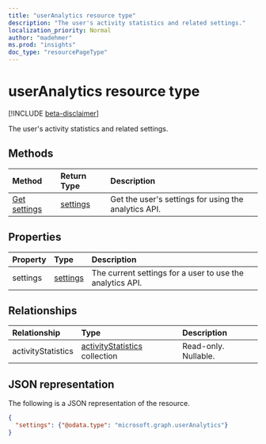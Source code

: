 ```yaml
---
title: "userAnalytics resource type"
description: "The user's activity statistics and related settings."
localization_priority: Normal
author: "madehmer"
ms.prod: "insights"
doc_type: "resourcePageType"
---
```


# userAnalytics resource type

[!INCLUDE [beta-disclaimer](../../includes/beta-disclaimer.md)]

The user's activity statistics and related settings.

## Methods

| Method       | Return Type | Description |
|:-------------|:------------|:------------|
[Get settings](../api/useranalytics-get-settings.md) | [settings](settings.md) | Get the user's settings for using the analytics API.|

## Properties

| Property     | Type        | Description |
|:-------------|:------------|:------------|
|settings|[settings](settings.md)|The current settings for a user to use the analytics API.|

## Relationships

| Relationship | Type        | Description |
|:-------------|:------------|:------------|
|activityStatistics|[activityStatistics](activitystatistics.md) collection| Read-only. Nullable.|

## JSON representation

The following is a JSON representation of the resource.

<!-- {
  "blockType": "resource",
  "optionalProperties": [

  ],
  "@odata.type": "microsoft.graph.userAnalytics",
  "baseType": ""
}-->

```json
{
  "settings": {"@odata.type": "microsoft.graph.userAnalytics"}
}
```

<!-- uuid: 16cd6b66-4b1a-43a1-adaf-3a886856ed98
2019-02-04 14:57:30 UTC -->
<!-- {
  "type": "#page.annotation",
  "description": "userAnalytics resource",
  "keywords": "",
  "section": "documentation",
  "tocPath": ""
}-->